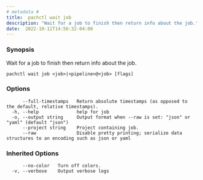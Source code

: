 ```yaml
---
# metadata # 
title:  pachctl wait job
description: "Wait for a job to finish then return info about the job."
date:  2022-10-11T14:56:32-04:00
---
```


### Synopsis

Wait for a job to finish then return info about the job.

```
pachctl wait job <job>|<pipeline>@<job> [flags]
```

### Options

```
      --full-timestamps   Return absolute timestamps (as opposed to the default, relative timestamps).
  -h, --help              help for job
  -o, --output string     Output format when --raw is set: "json" or "yaml" (default "json")
      --project string    Project containing job.
      --raw               Disable pretty printing; serialize data structures to an encoding such as json or yaml
```

### Inherited Options

```
      --no-color   Turn off colors.
  -v, --verbose    Output verbose logs
```

